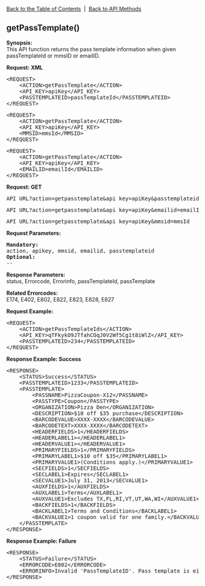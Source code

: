 <a href="/1.3/README.md">Back to the Table of Contents</a>&nbsp;&nbsp;|&nbsp;&nbsp;<a href="API_FUNCTIONS.md">Back to API Methods</a>
<h2>getPassTemplate()</h2>
<p><strong>Synopsis:</strong><br />
This API function returns the pass template information when given passTemplateId or mmsID or emailID.</p>
<div><strong>Request: XML</strong></div>
<pre>&lt;REQUEST&gt;
    &lt;ACTION&gt;getPassTemplate&lt;/ACTION&gt;
    &lt;API_KEY&gt;apiKey&lt;/API_KEY&gt;
    &lt;PASSTEMPLATEID&gt;passTemplateId&lt;/PASSTEMPLATEID&gt;
&lt;/REQUEST&gt;</pre>
<pre>&lt;REQUEST&gt;
    &lt;ACTION&gt;getPassTemplate&lt;/ACTION&gt;
    &lt;API_KEY&gt;apiKey&lt;/API_KEY&gt;
    &lt;MMSID&gt;mmsId&lt;/MMSID&gt;
&lt;/REQUEST&gt;</pre>
<pre>&lt;REQUEST&gt;
    &lt;ACTION&gt;getPassTemplate&lt;/ACTION&gt;
    &lt;API_KEY&gt;apiKey&lt;/API_KEY&gt;
    &lt;EMAILID&gt;emailId&lt;/EMAILID&gt;
&lt;/REQUEST&gt;</pre>

<div><strong>Request: GET</strong></div>
<pre>API_URL?action=getpasstemplate&amp;api_key=apiKey&amp;passtemplateid=passTemplateId</pre>
<pre>API_URL?action=getpasstemplate&amp;api_key=apiKey&amp;emailid=emailId</pre>
<pre>API_URL?action=getpasstemplate&amp;api_key=apiKey&amp;mmsid=mmsId</pre>

<div><strong>Request Parameters:</strong></div>
<pre><strong>Mandatory:</strong>
action, apikey, mmsid, emailid, passtemplateid
<strong>Optional:</strong>
--
</pre>
<strong>Response Parameters:</strong><br />
status, Errorcode, Errorinfo, passTemplateId, passTemplate

<strong>Related Errorcodes: </strong><br />
E174, E402, E802, E822, E823, E828, E827
<div><strong>Request Example:</strong></div>
<pre>&lt;REQUEST&gt;
    &lt;ACTION&gt;getPassTemplateIds&lt;/ACTION&gt;
    &lt;API_KEY&gt;qTFkykO9JTfahCOqJ0V2Wf5Cg1t8iWlZ&lt;/API_KEY&gt;
    &lt;PASSTEMPLATEID&gt;234&lt;/PASSTEMPLATEID&gt;
&lt;/REQUEST&gt;</pre>
<div><strong>Response Example: Success</strong></div>
<pre>&lt;RESPONSE&gt;
    &lt;STATUS&gt;Success&lt;/STATUS&gt;
    &lt;PASSTEMPLATEID&gt;1233&lt;/PASSTEMPLATEID&gt;
    &lt;PASSTEMPLATE&gt;
        &lt;PASSNAME&gt;PizzaCoupon-X12&lt;/PASSNAME&gt;
        &lt;PASSTYPE&gt;Coupon&lt;/PASSTYPE&gt;
        &lt;ORGANIZATION&gt;Pizza Den&lt;/ORGANIZATION&gt;
        &lt;DESCRIPTION&gt;$10 off $35 purchase&lt;/DESCRIPTION&gt;
        &lt;BARCODEVALUE&gt;XXXX-XXXX&lt;/BARCODEVALUE&gt;
        &lt;BARCODETEXT&gt;XXXX-XXXX&lt;/BARCODETEXT&gt;
        &lt;HEADERFIELDS&gt;1&lt;/HEADERFIELDS&gt;
        &lt;HEADERLABEL1&gt;&lt;/HEADERLABEL1&gt;
        &lt;HEADERVALUE1&gt;&lt;/HEADERVALUE1&gt;
        &lt;PRIMARYFIELDS&gt;1&lt;/PRIMARYFIELDS&gt;
        &lt;PRIMARYLABEL1&gt;$10 off $35&lt;/PRIMARYLABEL1&gt;
        &lt;PRIMARYVALUE1&gt;(Conditions apply.)&lt;/PRIMARYVALUE1&gt; 
        &lt;SECFIELDS&gt;1&lt;/SECFIELDS&gt;
        &lt;SECLABEL1&gt;Expires&lt;/SECLABEL1&gt;
        &lt;SECVALUE1&gt;July 31, 2013&lt;/SECVALUE1&gt;
        &lt;AUXFIELDS&gt;1&lt;/AUXFIELDS&gt;
        &lt;AUXLABEL1&gt;Terms&lt;/AUXLABEL1&gt;
        &lt;AUXVALUE1&gt;Excludes TX,FL,RI,VT,UT,WA,WI&lt;/AUXVALUE1&gt;
        &lt;BACKFIELDS&gt;1&lt;/BACKFIELDS&gt;
        &lt;BACKLABEL1&gt;Terms and Conditions&lt;/BACKLABEL1&gt;
        &lt;BACKVALUE1&gt;1 coupon valid for one family.&lt;/BACKVALUE1&gt;
    &lt;/PASSTEMPLATE&gt;
&lt;/RESPONSE&gt;</pre>
<div><strong>Response Example: Failure</strong></div>
<pre>&lt;RESPONSE&gt;
    &lt;STATUS&gt;Failure&lt;/STATUS&gt;
    &lt;ERRORCODE&gt;E802&lt;/ERRORCODE&gt;
    &lt;ERRORINFO&gt;Invalid 'PassTemplateID'. Pass template is either deleted or do not belong to this user&lt;/ERRORINFO&gt;
&lt;/RESPONSE&gt;</pre>
